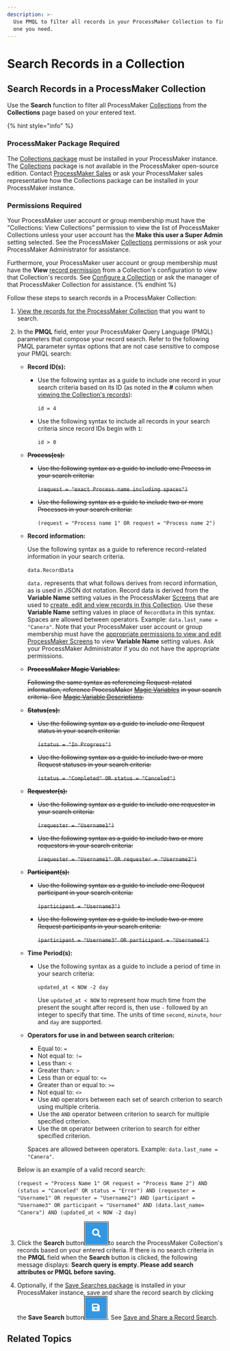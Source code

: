 ```yaml
---
description: >-
  Use PMQL to filter all records in your ProcessMaker Collection to find that
  one you need.
---
```


# Search Records in a Collection

## Search Records in a ProcessMaker Collection

Use the **Search** function to filter all ProcessMaker [Collections](../what-is-a-collection.md) from the **Collections** page based on your entered text.

{% hint style="info" %}
### ProcessMaker Package Required

The [Collections package](../../package-development-distribution/package-a-connector/collections.md) must be installed in your ProcessMaker instance. The [Collections](../what-is-a-collection.md) package is not available in the ProcessMaker open-source edition. Contact [ProcessMaker Sales](mailto:sales@processmaker.com) or ask your ProcessMaker sales representative how the Collections package can be installed in your ProcessMaker instance.

### Permissions Required

Your ProcessMaker user account or group membership must have the "Collections: View Collections" permission to view the list of ProcessMaker Collections unless your user account has the **Make this user a Super Admin** setting selected. See the ProcessMaker [Collections](../../processmaker-administration/permission-descriptions-for-users-and-groups.md#collections) permissions or ask your ProcessMaker Administrator for assistance.

Furthermore, your ProcessMaker user account or group membership must have the **View** [record permission](../manage-collections/configure-a-collection.md#configure-record-permissions-for-processmaker-users) from a Collection's configuration to view that Collection's records. See [Configure a Collection](../manage-collections/configure-a-collection.md#configure-a-processmaker-collection) or ask the manager of that ProcessMaker Collection for assistance.
{% endhint %}

Follow these steps to search records in a ProcessMaker Collection:

1. [View the records for the ProcessMaker Collection](view-all-records-in-a-collection.md#view-all-records-in-a-collection) that you want to search.
2. In the **PMQL** field, enter your ProcessMaker Query Language \(PMQL\) parameters that compose your record search. Refer to the following PMQL parameter syntax options that are not case sensitive to compose your PMQL search:

   * **Record ID\(s\):**
     * Use the following syntax as a guide to include one record in your search criteria based on its ID \(as noted in the **\#** column when [viewing the Collection's records](view-all-records-in-a-collection.md#view-all-records-in-a-collection)\):

       `id = 4`

     * Use the following syntax to include all records in your search criteria since record IDs begin with `1`:

       `id > 0`
   * ~~**Process\(es\):**~~
     * ~~Use the following syntax as a guide to include one Process in your search criteria:~~

       ~~`(request = "exact Process name including spaces")`~~

     * ~~Use the following syntax as a guide to include two or more Processes in your search criteria:~~

       `(request = "Process name 1" OR request = "Process name 2")`
   * **Record information:**

     Use the following syntax as a guide to reference record-related information in your search criteria.

     `data.RecordData`

     `data.` represents that what follows derives from record information, as is used in JSON dot notation. Record data is derived from the **Variable Name** setting values in the ProcessMaker [Screens](../../designing-processes/design-forms/what-is-a-form.md) that are used to [create, edit and view records in this Collection](../manage-collections/create-a-new-collection.md#overview). Use these **Variable Name** setting values in place of `RecordData` in this syntax. Spaces are allowed between operators. Example: `data.last_name = "Canera"`. Note that your ProcessMaker user account or group membership must have the [appropriate permissions to view and edit ProcessMaker Screens](../edit-a-collection.md#edit-a-processmaker-screen-for-a-collection) to view **Variable Name** setting values. Ask your ProcessMaker Administrator if you do not have the appropriate permissions.

   * ~~**ProcessMaker Magic Variables:**~~

     ~~Following the same syntax as referencing Request-related information, reference ProcessMaker~~ [~~Magic Variables~~](../../designing-processes/reference-global-variables-in-your-processmaker-assets.md) ~~in your search criteria. See~~ [~~Magic Variable Descriptions~~](../../designing-processes/reference-global-variables-in-your-processmaker-assets.md#global-variable-descriptions)~~.~~

   * ~~**Status\(es\):**~~ 
     * ~~Use the following syntax as a guide to include one Request status in your search criteria:~~

       ~~`(status = "In Progress")`~~

     * ~~Use the following syntax as a guide to include two or more Request statuses in your search criteria:~~

       ~~`(status = "Completed" OR status = "Canceled")`~~
   * ~~**Requester\(s\):**~~
     * ~~Use the following syntax as a guide to include one requester in your search criteria:~~

       ~~`(requester = "Username1")`~~

     * ~~Use the following syntax as a guide to include two or more requesters in your search criteria:~~

       ~~`(requester = "Username1" OR requester = "Username2")`~~
   * ~~**Participant\(s\):**~~
     * ~~Use the following syntax as a guide to include one Request participant in your search criteria:~~

       ~~`(participant = "Username3")`~~

     * ~~Use the following syntax as a guide to include two or more Request participants in your search criteria:~~

       ~~`(participant = "Username3" OR participant = "Username4")`~~
   * **Time Period\(s\):**
     * Use the following syntax as a guide to include a period of time in your search criteria:

       `updated_at < NOW -2 day`

       Use `updated_at < NOW` to represent how much time from the present the sought after record is, then use `-` followed by an integer to specify that time. The units of time `second`, `minute`, `hour` and `day` are supported.
   * **Operators for use in and between search criterion:**

     * Equal to: `=`
     * Not equal to: `!=`
     * Less than: `<`
     * Greater than: `>`
     * Less than or equal to: `<=`
     * Greater than or equal to: `>=`
     * Not equal to: `<>`
     * Use `AND` operators between each set of search criterion to search using multiple criteria.
     * Use the `AND` operator between criterion to search for multiple specified criterion.
     * Use the `OR` operator between criterion to search for either specified criterion.

     Spaces are allowed between operators. Example: `data.last_name = "Canera"`.

   Below is an example of a valid record search:

   `(request = "Process Name 1" OR request = "Process Name 2") AND (status = "Canceled" OR status = "Error") AND (requester = "Username1" OR requester = "Username2") AND (participant = "Username3" OR participant = "Username4" AND (data.last_name= "Canera") AND (updated_at < NOW -2 day)`

3. Click the **Search** button![](../../.gitbook/assets/request-task-search-button.png)to search the ProcessMaker Collection's records based on your entered criteria. If there is no search criteria in the **PMQL** field when the **Search** button is clicked, the following message displays: **Search query is empty. Please add search attributes or PMQL before saving.**
4. Optionally, if the [Save Searches package](../../package-development-distribution/package-a-connector/saved-searches-package.md) is installed in your ProcessMaker instance, save and share the record search by clicking the **Save Search** button![](../../.gitbook/assets/save-search-button-requests-tasks.png). See [Save and Share a Record Search](save-and-share-a-record-search.md).

## Related Topics



